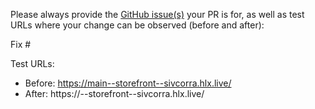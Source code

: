 Please always provide the [GitHub issue(s)](../issues) your PR is for, as well as test URLs where your change can be observed (before and after):

Fix #<gh-issue-id>

Test URLs:
- Before: https://main--storefront--sivcorra.hlx.live/
- After: https://<branch>--storefront--sivcorra.hlx.live/
